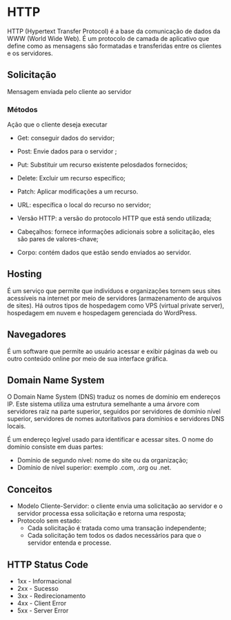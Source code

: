 # HTTP
HTTP (Hypertext Transfer Protocol) é a base da comunicação de dados da WWW (World Wide Web). É um protocolo de camada de aplicativo que define como as mensagens são formatadas e transferidas entre os clientes e os servidores.

## Solicitação
Mensagem enviada pelo cliente ao servidor

### Métodos
Ação que o cliente deseja executar
- Get: conseguir dados do servidor;
- Post: Envie dados para o servidor ;
- Put: Substituir um recurso existente pelosdados fornecidos;
- Delete: Excluir um recurso específico;
- Patch: Aplicar modificações a um recurso.

- URL: específica o local do recurso no servidor;
- Versão HTTP: a versão do protocolo HTTP que está sendo utilizada;
- Cabeçalhos: fornece informações adicionais sobre a solicitação, eles 
são pares de valores-chave;
- Corpo: contém dados que estão sendo enviados ao servidor.

## Hosting
É um serviço que permite que indivíduos e organizações tornem seus sites acessíveis na internet por meio de servidores  (armazenamento de arquivos de sites).
Há outros tipos de hospedagem como VPS (virtual private server), hospedagem em nuvem e hospedagem gerenciada do WordPress.

## Navegadores
É um software que permite ao usuário acessar e exibir páginas da web ou outro conteúdo online por meio de sua interface gráfica.

## Domain Name System
O Domain Name System (DNS) traduz os nomes de domínio em endereços IP. Este sistema utiliza uma estrutura semelhante a uma árvore com servidores raiz na parte superior, seguidos por servidores de domínio nível superior, servidores de nomes autoritativos para domínios e servidores DNS locais.

É um endereço legível usado para identificar e acessar sites.
O nome do domínio consiste em duas partes:
- Domínio de segundo nível: nome do site ou da organização;
- Domínio de nível superior: exemplo .com, .org ou .net.


## Conceitos
- Modelo Cliente-Servidor: o cliente envia uma solicitação ao servidor e o servidor processa essa solicitação e retorna uma resposta;
- Protocolo sem estado: 
    - Cada solicitação é tratada como uma transação independente;
    - Cada solicitação tem todos os dados necessários para que o servidor entenda e processe.

## HTTP Status Code
- 1xx - Informacional
- 2xx -  Sucesso
- 3xx - Redirecionamento
- 4xx - Client Error
- 5xx - Server Error